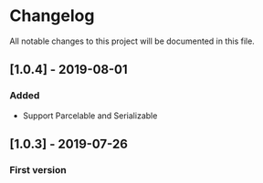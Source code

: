 # Changelog
All notable changes to this project will be documented in this file.

## [1.0.4] - 2019-08-01
### Added
- Support Parcelable and Serializable

## [1.0.3] - 2019-07-26
### First version
